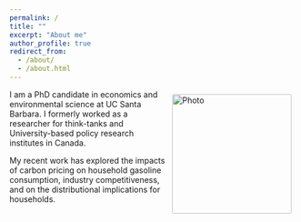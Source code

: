 ```yaml
---
permalink: /
title: ""
excerpt: "About me"
author_profile: true
redirect_from: 
  - /about/
  - /about.html
---
```


<img align="right" src="https://vthivierge.github.io/images/Vincent_Thivierge_003.jpg" alt="Photo" style="width: 210px; border-radius: 10px; padding: 8px 8px 8px 8px"/>
I am a PhD candidate in economics and environmental science at UC Santa Barbara. I formerly worked as a researcher for think-tanks and University-based policy research institutes in Canada.

My recent work has explored the impacts of carbon pricing on household gasoline consumption, industry competitiveness, and on the distributional implications for households.